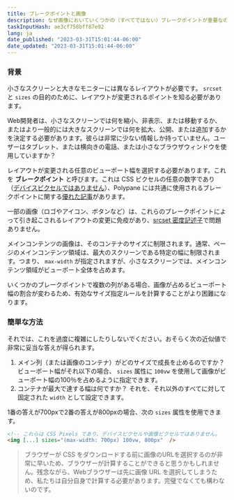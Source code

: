 ```yaml
---
title: ブレークポイントと画像
description: なぜ画像においていくつかの（すべてではない）ブレークポイントが重要なのか
taskInputHash: ae3cf758bff87e92
lang: ja
date_published: "2023-03-31T15:01:44-06:00"
date_updated: "2023-03-31T15:01:44-06:00"
---
```

### 背景

小さなスクリーンと大きなモニターには異なるレイアウトが必要です。 `srcset` と `sizes` の目的のために、レイアウトが変更されるポイントを知る必要があります。

Web開発者は、小さなスクリーンでは何を縮小、非表示、または移動するか、またはより一般的には大きなスクリーンでは何を拡大、公開、または追加するかを決定する必要があります。彼らは非常に少ない情報しか持っていません。ユーザーはタブレット、または横向きの電話、または小さなブラウザウィンドウを使用していますか？

レイアウトが変更される任意のビューポート幅を選択する必要があります。これを **ブレークポイント** と呼びます。これは CSS ピクセルの任意の数字であり（[デバイスピクセルではありません](/ja/pixels-not-pixels)）、Polypane には共通に使用されるブレークポイントに関する[優れた記事](https://polypane.app/blog/the-breakpoints-we-tested-in-2021-and-the-ones-to-test-in-2022/#the-breakpoints-to-develop-on-in-2023)があります。

一部の画像（ロゴやアイコン、ボタンなど）は、これらのブレークポイントによって引き起こされるレイアウトの変更に免疫があり、[srcset 密度記述子](/ja/density-descriptors)で問題ありません。

メインコンテンツの画像は、そのコンテナのサイズに制限されます。通常、ページのメインコンテンツ領域は、最大のスクリーンである特定の幅に制限されます。つまり、 `max-width` が指定されますが、小さなスクリーンでは、メインコンテンツ領域がビューポート全体を占めます。

いくつかのブレークポイントで複数の列がある場合、画像が占めるビューポート幅の割合が変わるため、有効なサイズ指定ルールを計算することがより困難になります。

### 簡単な方法

それでは、これを過度に複雑にしたりしないでください。おそらく次の近似値で非常に妥当な答えが得られます。

1. メイン列（または画像のコンテナ）がどのサイズで成長を止めるのですか？ビューポート幅がそれ以下の場合、 `sizes` 属性に `100vw` を使用して画像がビューポート幅の100％を占めるように指定できます。
2. コンテナが最大で達する幅は何ですか？ それを、それ以外のすべてに対して固定された `width` として設定できます。

1番の答えが700pxで2番の答えが800pxの場合、次の `sizes` 属性を使用できます。

```html
<!-- これらは CSS Pixels であり、デバイスピクセルや画像ピクセルではありません。  -->
<img [...] sizes="(max-width: 700px) 100vw, 800px"  />
```



> ブラウザーが CSS をダウンロードする前に画像のURLを選択するのが非常に早いため、ブラウザーが計算することができると思うかもしれません。残念ながら、Webブラウザーは先に画像 URL を選択してしまうため、私たちは自分自身で計算する必要があります。完璧でなくても構わないのです。
